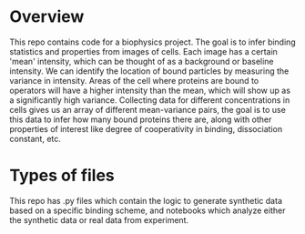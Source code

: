 # Overview
This repo contains code for a biophysics project. The goal is to infer binding statistics and properties from images of cells. 
Each image has a certain 'mean' intensity, which can be thought of as a background or baseline intensity. We can identify the location of bound particles by measuring the variance in intensity.
Areas of the cell where proteins are bound to operators will have a higher intensity than the mean, which will show up as a significantly high variance. 
Collecting data for different concentrations in cells gives us an array of different mean-variance pairs, the goal is to use this data to infer how many bound proteins there are, along with other properties of interest like degree of cooperativity in binding, dissociation constant, etc.

# Types of files 
This repo has .py files which contain the logic to generate synthetic data based on a specific binding scheme, and notebooks which analyze either the synthetic data or real data from experiment.
